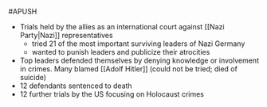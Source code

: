 #APUSH 
- Trials held by the allies as an international court against [[Nazi Party|Nazi]] representatives
	- tried 21 of the most important surviving leaders of Nazi Germany
	- wanted to punish leaders and publicize their atrocities
- Top leaders defended themselves by denying knowledge or involvement in crimes. Many blamed [[Adolf Hitler]] (could not be tried; died of suicide)
- 12 defendants sentenced to death
- 12 further trials by the US focusing on Holocaust crimes
